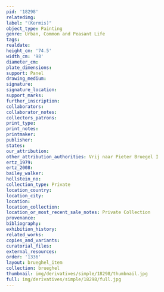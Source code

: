 ```yaml
---
pid: '18298'
relatedimg: 
label: "(Kermis)"
object_type: Painting
genre: Urban, Common and Peasant Life
tags: 
realdate: 
height_cm: '74.5'
width_cm: '98'
diameter_cm: 
plate_dimensions: 
support: Panel
drawing_medium: 
signature: 
signature_location: 
support_marks: 
further_inscription: 
collaborators: 
collaborator_notes: 
collectors_patrons: 
print_type: 
print_notes: 
printmaker: 
publisher: 
states: 
our_attribution: 
other_attribution_authorities: Vrij naar Pieter Bruegel I
ertz_1979: 
ertz_2008: 
bailey_walker: 
hollstein_no: 
collection_type: Private
location_country: 
location_city: 
location: 
location_collection: 
location_or_most_recent_sale_notes: Private Collection
provenance: 
bibliography: 
exhibition_history: 
related_works: 
copies_and_variants: 
curatorial_files: 
external_resources: 
order: '1336'
layout: brueghel_item
collection: brueghel
thumbnail: img/derivatives/simple/18298/thumbnail.jpg
full: img/derivatives/simple/18298/full.jpg
---
```

